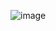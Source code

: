 ![image](https://github.com/nuenen313/nuenen313/assets/129689130/f4f3af03-f0a5-40e5-988b-1b83bd0091ad)
